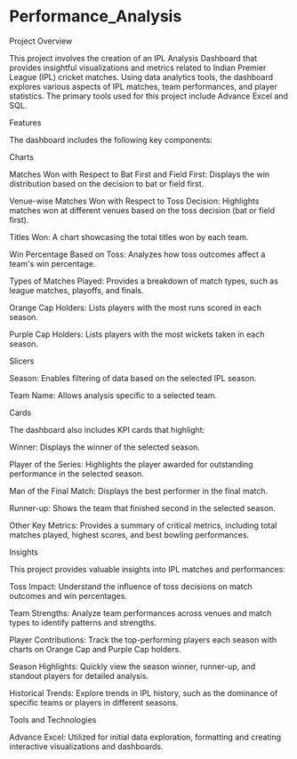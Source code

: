 # Performance_Analysis

Project Overview

This project involves the creation of an IPL Analysis Dashboard that provides insightful visualizations and metrics related to Indian Premier League (IPL) cricket matches. Using data analytics tools, the dashboard explores various aspects of IPL matches, team performances, and player statistics. The primary tools used for this project include Advance Excel and SQL.

Features

The dashboard includes the following key components:

Charts

Matches Won with Respect to Bat First and Field First: Displays the win distribution based on the decision to bat or field first.

Venue-wise Matches Won with Respect to Toss Decision: Highlights matches won at different venues based on the toss decision (bat or field first).

Titles Won: A chart showcasing the total titles won by each team.

Win Percentage Based on Toss: Analyzes how toss outcomes affect a team's win percentage.

Types of Matches Played: Provides a breakdown of match types, such as league matches, playoffs, and finals.

Orange Cap Holders: Lists players with the most runs scored in each season.

Purple Cap Holders: Lists players with the most wickets taken in each season.

Slicers

Season: Enables filtering of data based on the selected IPL season.

Team Name: Allows analysis specific to a selected team.

Cards

The dashboard also includes KPI cards that highlight:

Winner: Displays the winner of the selected season.

Player of the Series: Highlights the player awarded for outstanding performance in the selected season.

Man of the Final Match: Displays the best performer in the final match.

Runner-up: Shows the team that finished second in the selected season.

Other Key Metrics: Provides a summary of critical metrics, including total matches played, highest scores, and best bowling performances.

Insights

This project provides valuable insights into IPL matches and performances:

Toss Impact: Understand the influence of toss decisions on match outcomes and win percentages.

Team Strengths: Analyze team performances across venues and match types to identify patterns and strengths.

Player Contributions: Track the top-performing players each season with charts on Orange Cap and Purple Cap holders.

Season Highlights: Quickly view the season winner, runner-up, and standout players for detailed analysis.

Historical Trends: Explore trends in IPL history, such as the dominance of specific teams or players in different seasons.

Tools and Technologies

Advance Excel:  Utilized for initial data exploration, formatting and creating interactive visualizations and dashboards.

